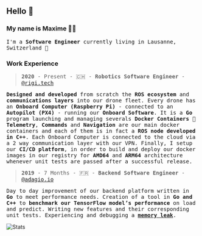 ## Hello 👋

### My name is Maxime :technologist:
<samp>I'm a **Software Engineer** currently living in Lausanne, Switzerland 🍫<samp>

### Work Experience

> <samp>**2020** - Present - :switzerland: - **Robotics Software Engineer** - [@rigi.tech](https://www.rigi.tech/)<samp>

<samp>**Designed and developed** from scratch the **ROS ecosystem** and **communications layers** into our drone fleet. Every drone has an **Onboard Computer (Raspberry Pi)** - connected to an **Autopilot (PX4)** - running our **Onboard Software**. It is a **Go** program launching and managing severals **Docker Containers** :whale: **Telemetry**, **Commands** and **Navigation** are our main docker containers and each of them is in fact a **ROS node developed in C++**. Each Onboard Computer is connected to the cloud via a 2 way communication layer with our VPN. Finally, I setup our **CI/CD platform**, in order to build and deploy our docker images in our registry for **AMD64** and **ARM64** architecture whenever unit tests are passed after a successful release.</samp>


> <samp>**2019** - 7 Months - :fr: - **Backend Software Engineer** - [@adagio.io](https://www.adagio.io/)<samp>

<samp>Day to day improvement of our backend platform written in **Go** to meet performance needs. Creation of a tool in **Go and C++** to **benchmark our TensorFlow model’s performance** on load and predict. Writing new features and their corresponding unit tests. Experiencing and debugging a [**memory leak**](https://github.com/tensorflow/tensorflow/issues/36155#issuecomment-585307933).</samp>

![Stats](https://github-readme-stats.vercel.app/api?username=maximeaubanel&show_icons=true&theme=default&count_private=true)
